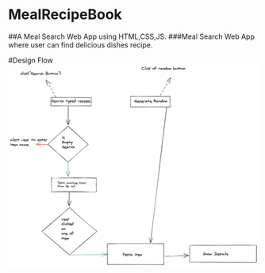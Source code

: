 # MealRecipeBook

##A Meal Search Web App using HTML,CSS,JS.
###Meal Search Web App where user can find delicious dishes recipe.

#Design Flow 
![](mealApp.png)
